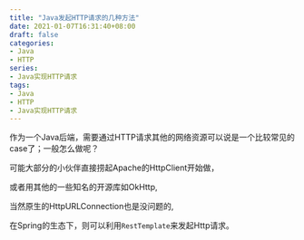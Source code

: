 ```yaml
---
title: "Java发起HTTP请求的几种方法"
date: 2021-01-07T16:31:40+08:00
draft: false
categories: 
- Java
- HTTP
series:
- Java实现HTTP请求
tags:
- Java
- HTTP
- Java实现HTTP请求
---
```


作为一个Java后端，需要通过HTTP请求其他的网络资源可以说是一个比较常见的case了；一般怎么做呢？

可能大部分的小伙伴直接捞起Apache的HttpClient开始做，

或者用其他的一些知名的开源库如OkHttp, 

当然原生的HttpURLConnection也是没问题的,

在Spring的生态下，则可以利用`RestTemplate`来发起Http请求。

